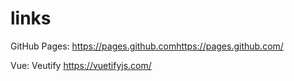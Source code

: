 # links

GitHub Pages: https://pages.github.comhttps://pages.github.com/

Vue:
Veutify https://vuetifyjs.com/
